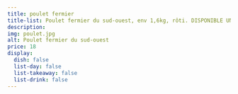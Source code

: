 ```yaml
---
title: poulet fermier
title-list: Poulet fermier du sud-ouest, env 1,6kg, rôti. DISPONIBLE UNIQUEMENT LE DIMANCHE, A RESERVER LE SAMEDI
description:
img: poulet.jpg
alt: Poulet fermier du sud-ouest
price: 18
display:
  dish: false
  list-day: false
  list-takeaway: false
  list-drink: false
---
```

